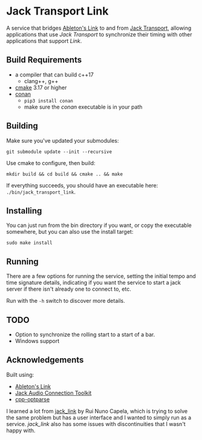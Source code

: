 # Jack Transport Link

A service that bridges [Ableton's Link](https://github.com/Ableton/link) to and from
[Jack Transport](https://jackaudio.org/api/transport-design.html), allowing applications
that use *Jack Transport* to synchronize their timing with other applications that support
*Link*.

## Build Requirements

* a compiler that can build c++17
	* clang++, g++
* [cmake](https://cmake.org/) 3.17 or higher
* [conan](https://conan.io/)
	* `pip3 install conan`
	* make sure the *conan* executable is in your path

## Building

Make sure you've updated your submodules:

```shell
git submodule update --init --recursive
```

Use cmake to configure, then build:

```shell
mkdir build && cd build && cmake .. && make
```

If everything succeeds, you should have an executable here: `./bin/jack_transport_link`.

## Installing

You can just run from the bin directory if you want, or copy the executable somewhere,
but you can also use the install target:

```shell
sudo make install
```

## Running

There are a few options for running the service, setting the initial tempo
and time signature details, indicating if you want the service to start a
jack server if there isn't already one to connect to, etc.

Run with the `-h` switch to discover more details.

## TODO

* Option to synchronize the rolling start to a start of a bar.
* Windows support

## Acknowledgements

Built using:

* [Ableton's Link](https://github.com/Ableton/link)
* [Jack Audio Connection Toolkit](https://jackaudio.org/)
* [cpp-optparse](https://github.com/weisslj/cpp-optparse)

I learned a lot from [jack_link](https://github.com/rncbc/jack_link) by Rui
Nuno Capela, which is trying to solve the same problem but has a user interface
and I wanted to simply run as a service. *jack_link* also has some issues with
discontinuities that I wasn't happy with.
